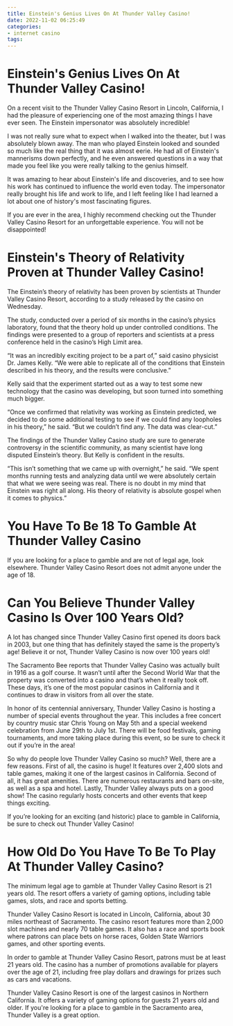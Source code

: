 ```yaml
---
title: Einstein's Genius Lives On At Thunder Valley Casino!
date: 2022-11-02 06:25:49
categories:
- internet casino
tags:
---
```



#  Einstein's Genius Lives On At Thunder Valley Casino!

On a recent visit to the Thunder Valley Casino Resort in Lincoln, California, I had the pleasure of experiencing one of the most amazing things I have ever seen. The Einstein impersonator was absolutely incredible!

I was not really sure what to expect when I walked into the theater, but I was absolutely blown away. The man who played Einstein looked and sounded so much like the real thing that it was almost eerie. He had all of Einstein's mannerisms down perfectly, and he even answered questions in a way that made you feel like you were really talking to the genius himself.

It was amazing to hear about Einstein's life and discoveries, and to see how his work has continued to influence the world even today. The impersonator really brought his life and work to life, and I left feeling like I had learned a lot about one of history's most fascinating figures.

If you are ever in the area, I highly recommend checking out the Thunder Valley Casino Resort for an unforgettable experience. You will not be disappointed!

#  Einstein's Theory of Relativity Proven at Thunder Valley Casino!

The Einstein’s theory of relativity has been proven by scientists at Thunder Valley Casino Resort, according to a study released by the casino on Wednesday.

The study, conducted over a period of six months in the casino’s physics laboratory, found that the theory hold up under controlled conditions. The findings were presented to a group of reporters and scientists at a press conference held in the casino’s High Limit area.

“It was an incredibly exciting project to be a part of,” said casino physicist Dr. James Kelly. “We were able to replicate all of the conditions that Einstein described in his theory, and the results were conclusive.”

Kelly said that the experiment started out as a way to test some new technology that the casino was developing, but soon turned into something much bigger.

“Once we confirmed that relativity was working as Einstein predicted, we decided to do some additional testing to see if we could find any loopholes in his theory,” he said. “But we couldn’t find any. The data was clear-cut.”

The findings of the Thunder Valley Casino study are sure to generate controversy in the scientific community, as many scientist have long disputed Einstein’s theory. But Kelly is confident in the results.

“This isn’t something that we came up with overnight,” he said. “We spent months running tests and analyzing data until we were absolutely certain that what we were seeing was real. There is no doubt in my mind that Einstein was right all along. His theory of relativity is absolute gospel when it comes to physics.”

#  You Have To Be 18 To Gamble At Thunder Valley Casino 

If you are looking for a place to gamble and are not of legal age, look elsewhere. Thunder Valley Casino Resort does not admit anyone under the age of 18.

#  Can You Believe Thunder Valley Casino Is Over 100 Years Old?

A lot has changed since Thunder Valley Casino first opened its doors back in 2003, but one thing that has definitely stayed the same is the property’s age! Believe it or not, Thunder Valley Casino is now over 100 years old!

The Sacramento Bee reports that Thunder Valley Casino was actually built in 1916 as a golf course. It wasn’t until after the Second World War that the property was converted into a casino and that’s when it really took off. These days, it’s one of the most popular casinos in California and it continues to draw in visitors from all over the state.

In honor of its centennial anniversary, Thunder Valley Casino is hosting a number of special events throughout the year. This includes a free concert by country music star Chris Young on May 5th and a special weekend celebration from June 29th to July 1st. There will be food festivals, gaming tournaments, and more taking place during this event, so be sure to check it out if you’re in the area!

So why do people love Thunder Valley Casino so much? Well, there are a few reasons. First of all, the casino is huge! It features over 2,400 slots and table games, making it one of the largest casinos in California. Second of all, it has great amenities. There are numerous restaurants and bars on-site, as well as a spa and hotel. Lastly, Thunder Valley always puts on a good show! The casino regularly hosts concerts and other events that keep things exciting.

If you’re looking for an exciting (and historic) place to gamble in California, be sure to check out Thunder Valley Casino!

#  How Old Do You Have To Be To Play At Thunder Valley Casino?

The minimum legal age to gamble at Thunder Valley Casino Resort is 21 years old. The resort offers a variety of gaming options, including table games, slots, and race and sports betting.

Thunder Valley Casino Resort is located in Lincoln, California, about 30 miles northeast of Sacramento. The casino resort features more than 2,000 slot machines and nearly 70 table games. It also has a race and sports book where patrons can place bets on horse races, Golden State Warriors games, and other sporting events.

In order to gamble at Thunder Valley Casino Resort, patrons must be at least 21 years old. The casino has a number of promotions available for players over the age of 21, including free play dollars and drawings for prizes such as cars and vacations.

Thunder Valley Casino Resort is one of the largest casinos in Northern California. It offers a variety of gaming options for guests 21 years old and older. If you're looking for a place to gamble in the Sacramento area, Thunder Valley is a great option.